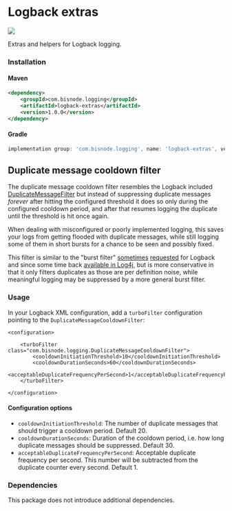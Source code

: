 # Logback extras
![](https://github.com/Bisnode/logback-extras/workflows/build/badge.svg)

Extras and helpers for Logback logging.

### Installation

#### Maven

```xml
<dependency>
    <groupId>com.bisnode.logging</groupId>
    <artifactId>logback-extras</artifactId>
    <version>1.0.0</version>
</dependency>
```

#### Gradle
```groovy
implementation group: 'com.bisnode.logging', name: 'logback-extras', version: '1.0.0'
```

## Duplicate message cooldown filter

The duplicate message cooldown filter resembles the Logback included 
[DuplicateMessageFilter](http://logback.qos.ch/manual/filters.html#DuplicateMessageFilter) but instead of suppressing
duplicate messages _forever_ after hitting the configured threshold it does so only during the configured cooldown 
period, and after that resumes logging the duplicate until the threshold is hit once again.

When dealing with misconfigured or poorly implemented logging, this saves your logs from getting flooded with duplicate
messages, while still logging some of them in short bursts for a chance to be seen and possibly fixed.

This filter is similar to the "burst filter" [sometimes](https://jira.qos.ch/browse/LOGBACK-803) 
[requested](https://jira.qos.ch/browse/LOGBACK-223) for Logback and since some time back 
[available in Log4j](https://logging.apache.org/log4j/2.x/manual/filters.html#BurstFilter), but is more conservative in 
that it only filters duplicates as those are per definition noise, while meaningful logging may be suppressed by a 
more general burst filter.

### Usage

In your Logback XML configuration, add a `turboFilter` configuration pointing to the `DuplicateMessageCooldownFilter`:

```$xml
<configuration>

    <turboFilter class="com.bisnode.logging.DuplicateMessageCooldownFilter">
        <cooldownInitiationThreshold>10</cooldownInitiationThreshold>
        <cooldownDurationSeconds>60</cooldownDurationSeconds>
        <acceptableDuplicateFrequencyPerSecond>1</acceptableDuplicateFrequencyPerSecond>
    </turboFilter>

</configuration>
```

#### Configuration options

* `cooldownInitiationThreshold`: The number of duplicate messages that should trigger a cooldown period. Default 20.
* `cooldownDurationSeconds`: Duration of the cooldown period, i.e. how long duplicate messages should be suppressed.
  Default 30.
* `acceptableDuplicateFrequencyPerSecond`: Acceptable duplicate frequency per second. This number will be subtracted 
  from the duplicate counter every second. Default 1.

### Dependencies

This package does not introduce additional dependencies.


